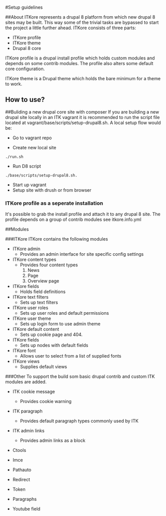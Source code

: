 #Setup guidelines

##About
ITKore represents a drupal 8 platform from which new drupal 8 sites may be built. This way some of the trivial tasks are bypassed to start the project a little further ahead.
ITKore consists of three parts:
* ITKore profile
* ITKore theme
* Drupal 8 core

ITKore profile is a drupal install profile which holds custom modules and depends on some contrib modules. The profile also alters some default core configuration.

ITKore theme is a Drupal theme which holds the bare minimum for a theme to work.

## How to use?

##Buliding a new drupal core site with composer
If you are building a new drupal site locally in an ITK vagrant it is recommended to run the script file located at vagrant/base/scripts/setup-drupal8.sh. A local setup flow would be:

* Go to vagrant repo

* Create new local site
```
./run.sh
```

* Run D8 script
```
./base/scripts/setup-drupal8.sh.
```

* Start up vagrant
* Setup site with drush or from browser


### ITKore profile as a seperate installation
It's possible to grab the install profile and attach it to any drupal 8 site. The profile depends on a group of contrib modules see itkore.info.yml

##Modules

###ITKore
ITKore contains the following modules

* ITKore admin
   * Provides an admin interface for site specific config settings
* ITKore content types
   * Provides four content types
      1. News
      2. Page
      3. Overview page
* ITKore fields
   * Holds field definitions
* ITKore text filters
   * Sets up text filters
* ITKore user roles
   * Sets up user roles and default permissions
* ITKore user theme
   * Sets up login form to use admin theme
* ITKore default content
   * Sets up cookie page and 404.
* ITKore fields
   * Sets up nodes with default fields
* ITKore font
   * Allows user to select from a list of supplied fonts
* ITKore views
   * Supplies default views

###Other
To support the build som basic drupal contrib and custom ITK modules are added.

* ITK cookie message
   * Provides cookie warning
* ITK paragraph
   * Provides default paragraph types commonly used by ITK
* ITK admin links
   * Provides admin links as a block

* Ctools
* Imce
* Pathauto
* Redirect
* Token
* Paragraphs
* Youtube field
